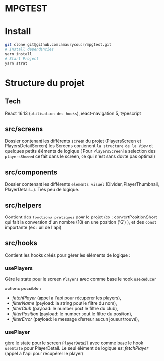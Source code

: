 # MPGTEST

# Install

```bash
git clone git@github.com:amaurycoudr/mpgtest.git
# Install dependencies
yarn install
# Start Project
yarn strat
```

# Structure du projet

## Tech

React 16.13 (`utilisation des hooks`), react-navigation 5, typescript

## src/screens

Dossier contenant les différents `screen` du projet (PlayersScreen et PlayersDetailScreen)
les Screens contienent `la structure de la View` et quelques petits éléments de logique ( Pour `PlayersScreen` la selection des `playersShowed` ce fait dans le screen, ce qui n'est sans doute pas optimal)

## src/components

Dossier contenant les différents `elements visuel` (Divider, PlayerThumbnail, PlayerDetail...).
Très peu de logique.

## src/helpers

Contient des `fonctions pratiques` pour le projet (ex : convertPositionShort qui fait la conversion d'un nombre (10) en une position ('G') ), et des `const` importante (ex : url de l'api)

## src/hooks

Contient les hooks créés pour gérer les éléments de logique :

### usePlayers

Gère le state pour le screen `Players` avec comme base le hook `useReducer`

actions possible :

-   _fetchPlayer_ (appel a l'api pour récupérer les players),
-   _filterName_ (payload: la string pout le filtre du nom),
-   _filterClub_ (payload: le number pout le filtre du club),
-   _filterPosition_ (payload: le number pout le filtre du position),
-   _filterError_ (payload: le message d'erreur aucun joueur trouvé),

### usePlayer

gère le state pour le screen `PlayerDetail` avec comme base le hook `useState`
pour PlayerDetail. Le seul élément de logique est _fetchPlayer_ (appel a l'api pour récupérer le player)
